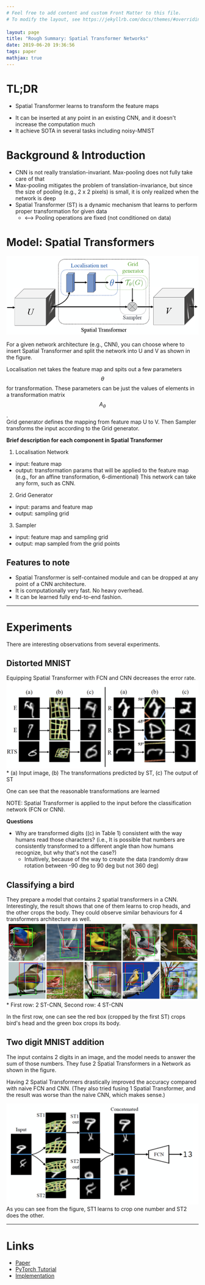 ```yaml
---
# Feel free to add content and custom Front Matter to this file.
# To modify the layout, see https://jekyllrb.com/docs/themes/#overriding-theme-defaults

layout: page
title: "Rough Summary: Spatial Transformer Networks"
date: 2019-06-20 19:36:56 
tags: paper
mathjax: true
---
```


# TL;DR
- Spatial Transformer learns to transform the feature maps
 <!-- in end-to-end fashion with backpropagation -->
- It can be inserted at any point in an existing CNN, and it doesn't increase the computation much
- It achieve SOTA in several tasks including noisy-MNIST

# Background & Introduction
- CNN is not really translation-invariant. Max-pooling does not fully take care of that
- Max-pooling mitigates the problem of translation-invariance, but since the size of pooling (e.g., 2 x 2 pixels) is small, it is only realized when the network is deep
- Spatial Transformer (ST) is a dynamic mechanism that learns to perform proper transformation for given data
  - <--> Pooling operations are fixed (not conditioned on data)

# Model: Spatial Transformers
![architecture](/img/spatial_transformer_architecture.png)

For a given network architecture (e.g., CNN), you can choose where to insert Spatial Transformer and split the network into U and V as shown in the figure.

Localisation net takes the feature map and spits out a few parameters $$\theta$$ for transformation. These parameters can be just the values of elements in a transformation matrix $$A_{\theta}$$.  
Grid generator defines the mapping from feature map U to V. Then Sampler transforms the input according to the Grid generator.

**Brief description for each component in Spatial Transformer**
1. Localisation Network
  - input: feature map
  - output: transformation params that will be applied to the feature map (e.g., for an affine transformation, 6-dimentional)
This network can take any form, such as CNN.

2. Grid Generator
  - input: params and feature map
  - output: sampling grid

3. Sampler
  - input: feature map and sampling grid
  - output: map sampled from the grid points

<!-- ## Detail: Grid generator -->
<!-- - Spatial Transformer (ST) can perform any transformation -->

<!-- This suggests cropping, translation, rotation, scale, and skew can be applied to the input feature map. -->
<!-- Note that attention is also a subset of general  -->

<!-- General class of structured(?) and differentiable transformations can be written as -->
<!-- $$T_{\theta} = M_{\theta} B$$ -->

## Features to note
- Spatial Transformer is self-contained module and can be dropped at any point of a CNN architecture.
- It is computationally very fast. No heavy overhead.
- It can be learned fully end-to-end fashion.

---

# Experiments
There are interesting observations from several experiments.

## Distorted MNIST
Equipping Spatial Transformer with FCN and CNN decreases the error rate.
![Table 1](/img/spatial_transformer_tb1.png)
\* (a) Input image, (b) The transformations predicted by ST, (c) The output of ST

One can see that the reasonable transformations are learned

NOTE: Spatial Transformer is applied to the input before the classification network (FCN or CNN).

**Questions**
<!-- - How come the transformation in input space makes sense even though the transformation is applied to the feature map? -->
  <!-- - I just didn't read it carefully. In this experiment, ST is applied directly to the input image (added NOTE). -->
- Why are transformed digits ((c) in Table 1) consistent with the way humans read those characters? (i.e., It is possible that numbers are consistently transformed to a different angle than how humans recognize, but why that's not the case?) 
  - Intuitively, because of the way to create the data (randomly draw rotation between -90 deg to 90 deg but not 360 deg)

## Classifying a bird
They prepare a model that contains 2 spatial transformers in a CNN.
Interestingly, the result shows that one of them learns to crop heads, and the other crops the body.
They could observe similar behaviours for 4 transformers architecture as well.
![Table 3](/img/spatial_transformer_tb3.png)
\* First row: 2 ST-CNN, Second row: 4 ST-CNN

In the first row, one can see the red box (cropped by the first ST) crops bird's head and the green box crops its body.


## Two digit MNIST addition
The input contains 2 digits in an image, and the model needs to answer the sum of those numbers.
They fuse 2 Spatial Transformers in a Network as shown in the figure.

Having 2 Spatial Transformers drastically improved the accuracy compared with naive FCN and CNN.
(They also tried fusing 1 Spatial Transformer, and the result was worse than the naive CNN, which makes sense.)

![Table 4](/img/spatial_transformer_tb4.png)
As you can see from the figure, ST1 learns to crop one number and ST2 does the other.

---

# Links
- [Paper](https://arxiv.org/pdf/1506.02025.pdf)
- [PyTorch Tutorial](https://pytorch.org/tutorials/intermediate/spatial_transformer_tutorial.html)
- [Implementation](https://github.com/kevinzakka/spatial-transformer-network)
